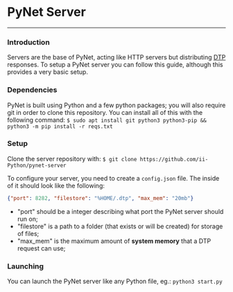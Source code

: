 # PyNet Server
---

### Introduction
Servers are the base of PyNet, acting like HTTP servers but distributing [DTP](https://github.com/ii-Python/protodtp) responses.
To setup a PyNet server you can follow this guide, although this provides a very basic setup.

### Dependencies
PyNet is built using Python and a few python packages; you will also require git in order to clone this repository. You can install all of this with the following command:
`$ sudo apt install git python3 python3-pip && python3 -m pip install -r reqs.txt`

### Setup
Clone the server repository with:
`$ git clone https://github.com/ii-Python/pynet-server`

To configure your server, you need to create a `config.json` file.
The inside of it should look like the following:
```json
{"port": 8282, "filestore": "%HOME/.dtp", "max_mem": "20mb"}
```

- "port" should be a integer describing what port the PyNet server should run on;
- "filestore" is a path to a folder (that exists or will be created) for storage of files;
- "max_mem" is the maximum amount of **system memory** that a DTP request can use;

### Launching
You can launch the PyNet server like any Python file, eg.:
`python3 start.py`
